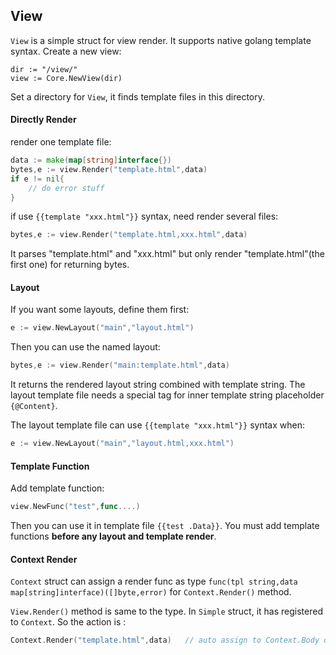 ## View

`View` is a simple struct for view render. It supports native golang template syntax. Create a new view:

    dir := "/view/"
    view := Core.NewView(dir)

Set a directory for `View`, it finds template files in this directory.

#### Directly Render

render one template file:

``` go
data := make(map[string]interface{})
bytes,e := view.Render("template.html",data)
if e != nil{
    // do error stuff
}
```

if use `{{template "xxx.html"}}` syntax, need render several files:

``` go
bytes,e := view.Render("template.html,xxx.html",data)
```

It parses "template.html" and "xxx.html" but only render "template.html"(the first one) for returning bytes.

#### Layout

If you want some layouts, define them first:

``` go
e := view.NewLayout("main","layout.html")
```

Then you can use the named layout:

``` go
bytes,e := view.Render("main:template.html",data)
```

It returns the rendered layout string combined with template string.
The layout template file needs a special tag for inner template string placeholder `{@Content}`.

The layout template file can use `{{template "xxx.html"}}` syntax when:

``` go
e := view.NewLayout("main","layout.html,xxx.html")
```

#### Template Function

Add template function:

``` go
view.NewFunc("test",func....)
```

Then you can use it in template file `{{test .Data}}`.
You must add template functions **before any layout and template render**.

#### Context Render

`Context` struct can assign a render func as type `func(tpl string,data map[string]interface)([]byte,error)` for `Context.Render()` method.

`View.Render()` method is same to the type. In `Simple` struct, it has registered to `Context`. So the action is :

``` go
Context.Render("template.html",data)   // auto assign to Context.Body or panic error
```